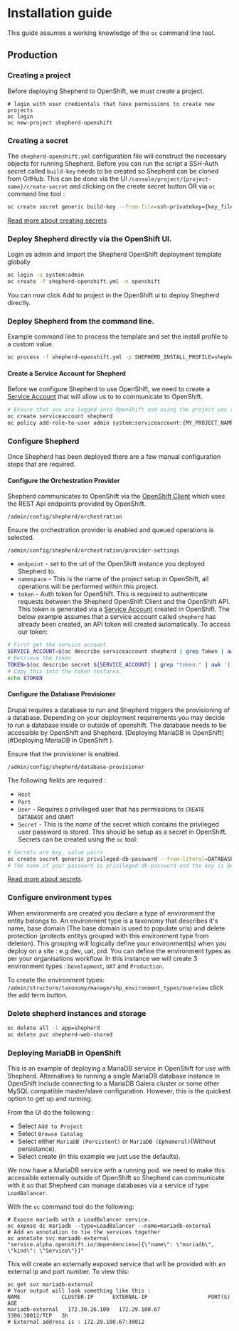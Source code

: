 # Installation guide

This guide assumes a working knowledge of the `oc` command line tool.

## Production

### Creating a project 
Before deploying Shepherd to OpenShift, we must create a project. 

```
# login with user credientals that have permissions to create new projects
oc login 
oc new-project shepherd-openshift
```

### Creating a secret 
The `shepherd-openshift.yml` configuration file will construct the necessary objects for running Shepherd. Before you can run the script a SSH-Auth secret called `build-key` needs to be created so Shepherd can be cloned from GitHub. This can be done via the UI `/console/project/{project-name}/create-secret` and clicking on the create secret button OR via `oc` command line tool :

```bash
oc create secret generic build-key --from-file=ssh-privatekey={key_file}
```

[Read more about creating secrets](https://docs.openshift.com/container-platform/latest/dev_guide/secrets.html)


### Deploy Shepherd directly via the OpenShift UI.
Login as admin and Import the Shepherd OpenShift deployment template globally
```bash
oc login -u system:admin
oc create -f shepherd-openshift.yml -n openshift
```
You can now click Add to project in the OpenShift ui to deploy Shepherd directly.

### Deploy Shepherd from the command line.
Example command line to process the template and set the install profile to a custom value.
```bash
oc process -f shepherd-openshift.yml -p SHEPHERD_INSTALL_PROFILE=shepherd | oc create -f -
```

#### Create a Service Account for Shepherd
Before we configure Shepherd to use OpenShift, we need to create a [Service Account](https://docs.openshift.com/container-platform/latest/dev_guide/service_accounts.html)
that will allow us to to communicate to OpenShift.

```bash
# Ensure that you are logged into OpenShift and using the project you deployed Shepherd on.
oc create serviceaccount shepherd
oc policy add-role-to-user admin system:serviceaccount:{MY_PROJECT_NAME}:shepherd
```

### Configure Shepherd

Once Shepherd has been deployed there are a few manual configuration steps that are required.

#### Configure the Orchestration Provider

Shepherd communicates to OpenShift via the [OpenShift Client](https://github.com/universityofadelaide/openshift-client) which uses the REST Api endpoints provided by OpenShift.

`/admin/config/shepherd/orchestration`

Ensure the orchestration provider is enabled and queued operations is selected.

`/admin/config/shepherd/orchestration/provider-settings`

- `endpoint` - set to the url of the OpenShift instance you deployed Shepherd to.
- `namespace` - This is the name of the project setup in OpenShift, all operations will be performed within this project.
- `token` - Auth token for OpenShift. This is required to authenticate requests between the Shepherd OpenShift Client and the OpenShift API.
   This token is generated via a [Service Account](https://docs.openshift.com/container-platform/latest/dev_guide/service_accounts.html) created in OpenShift.
   The below example assumes that a service account called `shepherd` has already been created, an API token will created automatically.
   To access our token:
```bash
# First get the service account
SERVICE_ACCOUNT=$(oc describe serviceaccount shepherd | grep Token | awk '{ print $2 }')
# Retrieve the token 
TOKEN=$(oc describe secret ${SERVICE_ACCOUNT} | grep "token:" | awk '{ print $2 }')
# Copy this into the token textarea.
echo $TOKEN
```

#### Configure the Database Provisioner

Drupal requires a database to run and Shepherd triggers the provisioning of a database. Depending on your deployment requirements you may
decide to run a database inside or outside of openshift. The database needs to be accessible by OpenShift and Shepherd.
[Deploying MariaDB in OpenShift](#Deploying MariaDB in OpenShift ). 

Ensure that the provisioner is enabled.

`/admin/config/shepherd/database-provisioner`

The following fields are required :
- `Host`
- `Port`
- `User` - Requires a privileged user that has permissions to `CREATE DATABASE` and `GRANT`
- `Secret` - This is the *name* of the secret which contains the privileged user password is stored. This should be setup as a secret in OpenShift.
Secrets can be created using the `oc` tool:
```bash
# Secrets are key, value pairs.
oc create secret generic privileged-db-password --from-literal=DATABASE_PASSWORD=SUPERSECRETPWD
# The name of your password is privileged-db-password and the key is DATABASE_PASSWORD.
```
[Read more about secrets](https://docs.openshift.com/container-platform/latest/dev_guide/secrets.html).

### Configure environment types

When environments are created you declare a type of environment the entity belongs to. An environment type is a taxonomy that describes it's name,
base domain (The base domain is used to populate urls) and delete protection (protects entitys grouped with this environment type from deletion).
This grouping will logically define your environment(s) when you deploy on a site : e.g dev, uat, prd. You can define the environment types as per your
organisations workflow. In this instance we will create 3 environment types : `Development`, `UAT` and `Production`.

To create the environment types:
`/admin/structure/taxonomy/manage/shp_environment_types/overview` click the add term button.

### Delete shepherd instances and storage
```bash
oc delete all -l app=shepherd
oc delete pvc shepherd-web-shared
```

### Deploying MariaDB in OpenShift 

This is an example of deploying a MariaDB service in OpenShift for use with Shepherd. Alternatives to running a single MariaDB database instance in OpenShift include connecting to a MariaDB Galera cluster or some other MySQL compatible master/slave configuration. 
However, this is the quickest option to get up and running.  

From the UI do the following : 
- Select `Add to Project`
- Select `Browse Catalog`
- Select either `MariaDB (Persistent)` or `MariaDB (Ephemeral)`(Without persistance).
- Select create (in this example we just use the defaults).

We now have a MariaDB service with a running pod. we need to make this accessible externally outside of OpenShift
so Shepherd can communicate with it so that Shepherd can manage databases via a service of type `LoadBalancer`.

With the `oc` command tool do the following:

```
# Expose mariadb with a LoadBalancer service.
oc expose dc mariadb --type=LoadBalancer --name=mariadb-external
# Add an annotation to tie the services together
oc annotate svc mariadb-external "service.alpha.openshift.io/dependencies=[{\"name\": \"mariadb\", \"kind\": \"Service\"}]"
``` 
This will create an externally exposed service that will be provided with an external ip and port number. To view this:

```
oc get svc mariadb-external
# Your output will look something like this :
NAME             CLUSTER-IP      EXTERNAL-IP                   PORT(S)          AGE
mariadb-external   172.30.26.100   172.29.100.67              3306:30012/TCP   3h
# External address is : 172.29.100.67:30012
```
